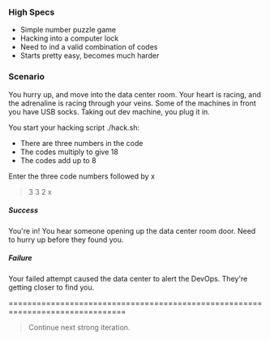 ### High Specs
- Simple number puzzle game
- Hacking into a computer lock
- Need to ind a valid combination of codes
- Starts pretty easy, becomes much harder


### Scenario

You hurry up, and move into the data center room. Your heart is racing, and the 
adrenaline is racing through your veins. Some of the machines in front you have 
USB socks. Taking out dev machine, you plug it in. 

You start your hacking script ./hack.sh:

- There are three numbers in the code
- The codes multiply to give 18
- The codes add up to 8

Enter the three code numbers followed by x


> 3 3 2 x


##### Success
You're in! You hear someone opening up the data center room door. Need to hurry 
up before they found you.

##### Failure
Your failed attempt caused the data center to alert the DevOps. They're getting
closer to find you.

===============================================================================

> Continue next strong iteration.



